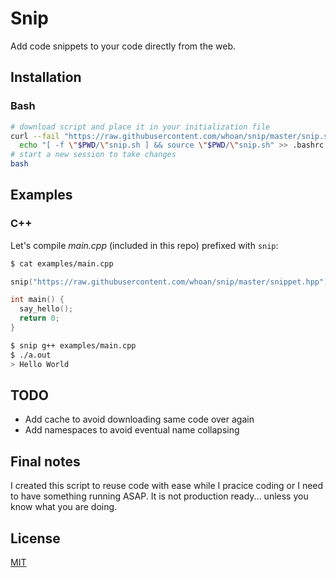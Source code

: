 # Snip

Add code snippets to your code directly from the web.

## Installation

### Bash

```bash
# download script and place it in your initialization file
curl --fail "https://raw.githubusercontent.com/whoan/snip/master/snip.sh" > snip.sh &&
  echo "[ -f \"$PWD/\"snip.sh ] && source \"$PWD/\"snip.sh" >> .bashrc
# start a new session to take changes
bash
```

## Examples

### C++

Let's compile *main.cpp* (included in this repo) prefixed with `snip`:

```bash
$ cat examples/main.cpp
```
```cpp
snip("https://raw.githubusercontent.com/whoan/snip/master/snippet.hpp")

int main() {
  say_hello();
  return 0;
}
```

```bash
$ snip g++ examples/main.cpp
$ ./a.out
> Hello World
```

## TODO

- Add cache to avoid downloading same code over again
- Add namespaces to avoid eventual name collapsing

## Final notes

I created this script to reuse code with ease while I pracice coding or I need to have something running ASAP. It is not production ready... unless you know what you are doing.

## License

[MIT](https://github.com/whoan/snip/blob/master/LICENSE)
